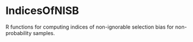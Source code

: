 # IndicesOfNISB
R functions for computing indices of non-ignorable selection bias for non-probability samples.
